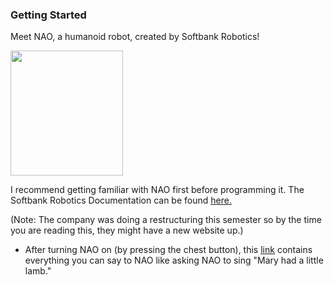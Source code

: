 ### Getting Started 
Meet NAO, a humanoid robot, created by Softbank Robotics! 

<img src="https://provenrobotics.ai/wp-content/uploads/2022/06/nao.webp" height="200" width="180" >

I recommend getting familiar with NAO first before programming it. The Softbank Robotics Documentation can be found [here.](http://doc.aldebaran.com/2-8/getting_started/index.html)

(Note: The company was doing a restructuring this semester so by the time you are reading this, they might have a new website up.)

* After turning NAO on (by pressing the chest button), this [link](http://doc.aldebaran.com/2-8/family/nao_user_guide/basic_channel_conversation_nao.html#bchannel-text-nao) contains everything you can say to NAO like asking NAO to sing "Mary had a little lamb." 
